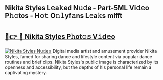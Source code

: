 ## Nikita Styles L𝚎a𝚔ed N𝚞𝚍e - Part-5ML Vi𝚍𝚎o P𝚑𝚘tos - H𝚘𝚝 O𝚗𝚕yf𝚊ns L𝚎a𝚔s mIfft

# <h2><a href="http://kf7g45r.oniu.top/?m=Nikita+Styles">🔗👉 🔴 Nikita Styles P𝚑ot𝚘𝚜 V𝚒d𝚎o</a></h2>

[![Nikita Styles Nu𝚍e𝚜](https://i.imgur.com/0qMVB7G.gif)](http://kf7g45r.oniu.top/?m=Nikita+Styles)
Digital media artist and amusement provider Nikita Styles, famed for sharing dance and lifestyle content via popular dance routines and brief clips. Nikita Styles's public image is characterized by its openness and accessibility, but the depths of his personal life remain a captivating mystery.  
